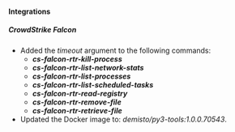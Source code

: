 
#### Integrations

##### CrowdStrike Falcon
- Added the *timeout* argument to the following commands:
  - ***cs-falcon-rtr-kill-process***
  - ***cs-falcon-rtr-list-network-stats***
  - ***cs-falcon-rtr-list-processes***
  - ***cs-falcon-rtr-list-scheduled-tasks***
  - ***cs-falcon-rtr-read-registry***
  - ***cs-falcon-rtr-remove-file***
  - ***cs-falcon-rtr-retrieve-file***
- Updated the Docker image to: *demisto/py3-tools:1.0.0.70543*.
